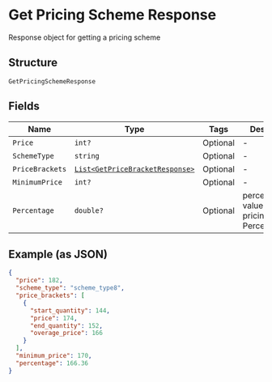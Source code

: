 
# Get Pricing Scheme Response

Response object for getting a pricing scheme

## Structure

`GetPricingSchemeResponse`

## Fields

| Name | Type | Tags | Description |
|  --- | --- | --- | --- |
| `Price` | `int?` | Optional | - |
| `SchemeType` | `string` | Optional | - |
| `PriceBrackets` | [`List<GetPriceBracketResponse>`](../../doc/models/get-price-bracket-response.md) | Optional | - |
| `MinimumPrice` | `int?` | Optional | - |
| `Percentage` | `double?` | Optional | percentual value used in pricing_scheme Percent |

## Example (as JSON)

```json
{
  "price": 182,
  "scheme_type": "scheme_type8",
  "price_brackets": [
    {
      "start_quantity": 144,
      "price": 174,
      "end_quantity": 152,
      "overage_price": 166
    }
  ],
  "minimum_price": 170,
  "percentage": 166.36
}
```

